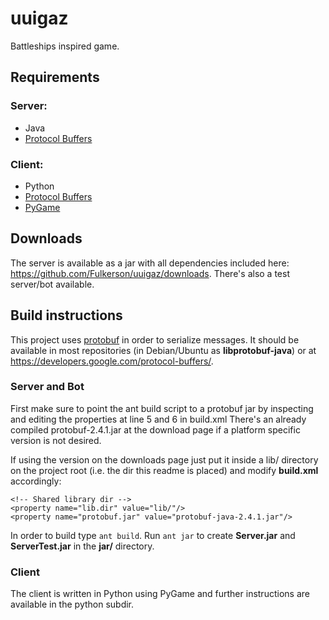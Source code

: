 uuigaz
======

Battleships inspired game.


Requirements
------------

### Server:
* Java
* [Protocol Buffers](https://developers.google.com/protocol-buffers/)

### Client:
* Python
* [Protocol Buffers](https://developers.google.com/protocol-buffers/)
* [PyGame](http://www.pygame.org/)


Downloads
---------

The server is available as a jar with all dependencies included here:
https://github.com/Fulkerson/uuigaz/downloads.
There's also a test server/bot available.



Build instructions
------------------

This project uses [protobuf](https://developers.google.com/protocol-buffers/)
in order to serialize messages. It should be available in most repositories
(in Debian/Ubuntu as **libprotobuf-java**) or at https://developers.google.com/protocol-buffers/.

### Server and Bot
First make sure to point the ant build script to a protobuf jar by
inspecting and editing the properties at line 5 and 6 in build.xml
There's an already compiled protobuf-2.4.1.jar at the download page
if a platform specific version is not desired.

If using the version on the downloads page just put it inside a lib/
directory on the project root (i.e. the dir this readme is placed)
and modify **build.xml** accordingly:

    <!-- Shared library dir -->
    <property name="lib.dir" value="lib/"/>
    <property name="protobuf.jar" value="protobuf-java-2.4.1.jar"/> 


In order to build type `ant build`. Run `ant jar` to create **Server.jar**
and **ServerTest.jar** in the **jar/** directory.


### Client
The client is written in Python using PyGame and further instructions are available in the python subdir.
